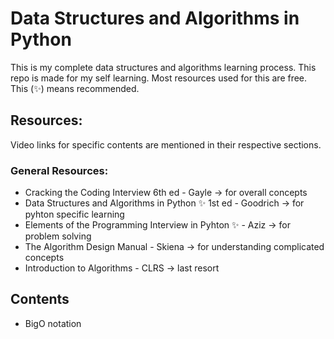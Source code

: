 # Data Structures and Algorithms in Python
This is my complete data structures and algorithms learning process. 
This repo is made for my self learning. Most resources used for this are free.
This (✨) means recommended.

## Resources:
Video links for specific contents are mentioned in their respective sections.
### General Resources:
* Cracking the Coding Interview 6th ed - Gayle -> for overall concepts
* Data Structures and Algorithms in Python ✨ 1st ed - Goodrich -> for pyhton specific learning 
* Elements of the Programming Interview in Pyhton ✨ - Aziz -> for problem solving
* The Algorithm Design Manual - Skiena -> for understanding complicated concepts
* Introduction to Algorithms - CLRS -> last resort

## Contents
* BigO notation

